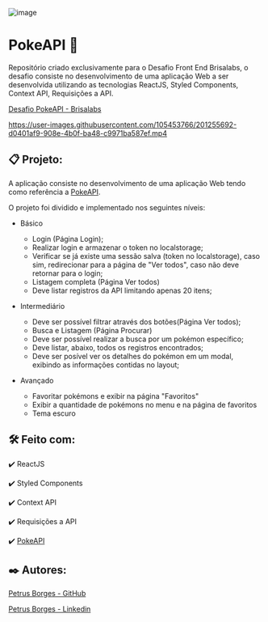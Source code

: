 ![image](https://user-images.githubusercontent.com/105453766/201221429-a7977cfc-ac56-4200-871a-57450e3396ba.png)

# PokeAPI 🤘

Repositório criado exclusivamente para o Desafio Front End Brisalabs, o desafio consiste no desenvolvimento de uma aplicação Web a ser desenvolvida utilizando as tecnologias ReactJS, Styled Components, Context API, Requisições a API.

[Desafio PokeAPI - Brisalabs](https://desafio-front-end-brisalabs-poke-api.vercel.app)

https://user-images.githubusercontent.com/105453766/201255692-d0401af9-908e-4b0f-ba48-c9971ba587ef.mp4

## 📋 Projeto:

A aplicação consiste no desenvolvimento de uma aplicação Web tendo como referência a [PokeAPI](https://pokeapi.co).

O projeto foi dividido e implementado nos seguintes níveis:

* Básico

  * Login (Página Login);
  * Realizar login e armazenar o token no localstorage;
  * Verificar se já existe uma sessão salva (token no localstorage), caso sim, redirecionar para a página de "Ver todos", caso não deve retornar para o login;
  * Listagem completa (Página Ver todos)
  * Deve listar registros da API limitando apenas 20 itens;

* Intermediário

  * Deve ser possível filtrar através dos botões(Página Ver todos);
  * Busca e Listagem (Página Procurar)
  * Deve ser possível realizar a busca por um pokémon específico;
  * Deve listar, abaixo, todos os registros encontrados;
  * Deve ser posível ver os detalhes do pokémon em um modal, exibindo as informações contidas no layout;

* Avançado

  * Favoritar pokémons e exibir na página "Favoritos"
  * Exibir a quantidade de pokémons no menu e na página de favoritos
  * Tema escuro

## 🛠️ Feito com:

✔️ ReactJS

✔️ Styled Components

✔️ Context API

✔️ Requisições a API

✔️ [PokeAPI](https://pokeapi.co)

## ✒️ Autores:

[Petrus Borges - GitHub](https://github.com/PetrusBorges)

[Petrus Borges - Linkedin](https://www.linkedin.com/in/petrusborgesmachado/)
